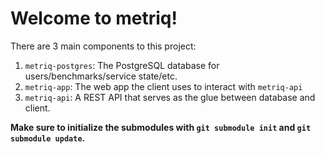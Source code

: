 # Welcome to metriq!

There are 3 main components to this project:

1. `metriq-postgres`: The PostgreSQL database for users/benchmarks/service state/etc.
2. `metriq-app`: The web app the client uses to interact with `metriq-api`
3. `metriq-api`: A REST API that serves as the glue between database and client.

**Make sure to initialize the submodules with `git submodule init` and `git submodule update`.**
